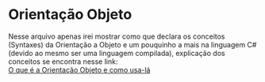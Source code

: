 # Orientação Objeto

Nesse arquivo apenas irei mostrar como que declara os conceitos (Syntaxes) da Orientação a Objeto e um pouquinho a mais na linguagem C# (devido ao mesmo ser uma linguagem compilada), explicação dos conceitos se encontra nesse link:<br> [O que é a Orientação Objeto e como usa-lá](https://github.com/JoaoSodre/Programacao/blob/master/Javascript/Orienta%C3%A7%C3%A3o%20a%20Objeto.md#orienta%C3%A7%C3%A3o-a-objeto)

